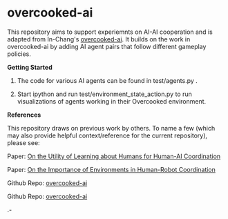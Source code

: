# overcooked-ai

This repository aims to support experiemnts on AI-AI cooperation and is adapted from In-Chang's [overcooked-ai](https://github.com/bic4907/Overcooked-AI). It builds on the work in overcooked-ai by adding AI agent pairs that follow different gameplay policies. 

**Getting Started**

1. The code for various AI agents can be found in test/agents.py . 

2. Start ipython and run test/environment_state_action.py to run visualizations of agents working in their Overcooked environment.

**References**

This repository draws on previous work by others. To name a few (which may also provide helpful context/reference for the current repository), please see:

Paper: [On the Utility of Learning about Humans for Human-AI Coordination](https://arxiv.org/abs/1910.05789)

Paper: [On the Importance of Environments in Human-Robot Coordination](https://arxiv.org/abs/2106.10853)

Github Repo: [overcooked-ai](https://github.com/HumanCompatibleAI/overcooked_ai)

Github Repo: [overcooked-ai](https://github.com/bic4907/Overcooked-AI)

.- 
